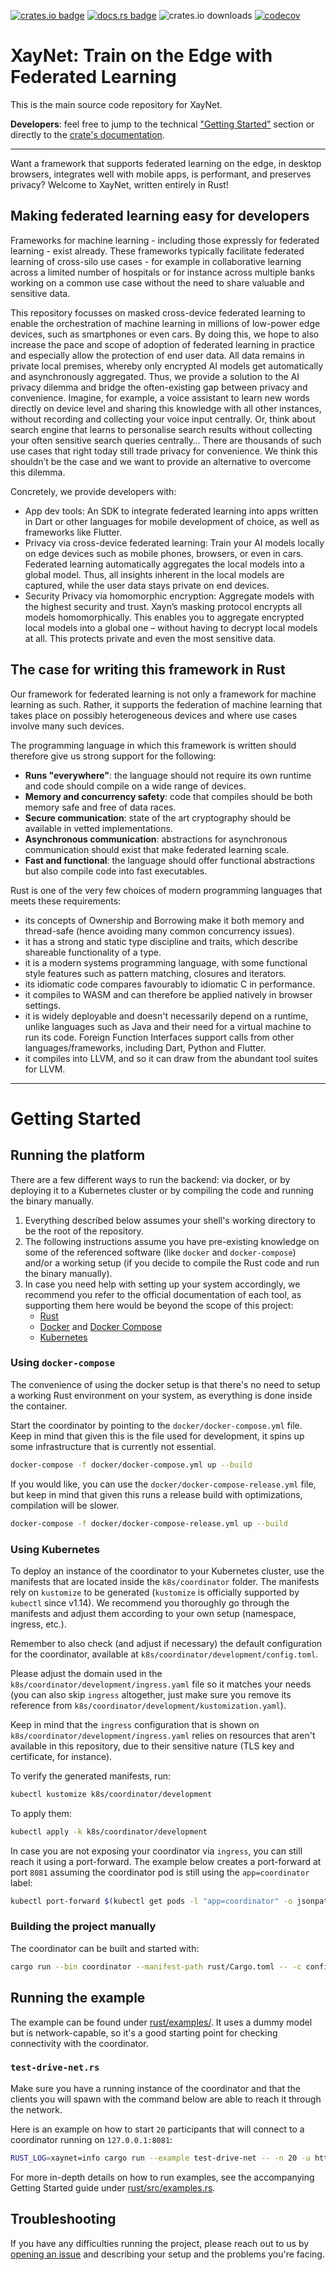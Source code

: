 [![crates.io badge](https://img.shields.io/crates/v/xaynet.svg)](https://crates.io/crates/xaynet) [![docs.rs badge](https://docs.rs/xaynet/badge.svg)](https://docs.rs/xaynet) ![crates.io downloads](https://img.shields.io/crates/d/xaynet.svg) [![codecov](https://codecov.io/gh/xaynetwork/xaynet/branch/master/graph/badge.svg)](https://codecov.io/gh/xaynetwork/xaynet)

# XayNet: Train on the Edge with Federated Learning

This is the main source code repository for XayNet.

**Developers**: feel free to jump to the technical ["Getting Started"](#getting-started) section or directly to the [crate's documentation](https://docs.rs/xaynet/0.9.0/xaynet/).

---

Want a framework that supports federated learning on the edge, in
desktop browsers, integrates well with mobile apps, is performant, and
preserves privacy? Welcome to XayNet, written entirely in Rust!

## Making federated learning easy for developers

Frameworks for machine learning - including those expressly for
federated learning - exist already. These frameworks typically
facilitate federated learning of cross-silo use cases - for example in
collaborative learning across a limited number of hospitals or for
instance across multiple banks working on a common use case without
the need to share valuable and sensitive data.

This repository focusses on masked cross-device federated learning to
enable the orchestration of machine learning in millions of low-power
edge devices, such as smartphones or even cars. By doing this, we hope
to also increase the pace and scope of adoption of federated learning
in practice and especially allow the protection of end user data. All
data remains in private local premises, whereby only encrypted AI
models get automatically and asynchronously aggregated. Thus, we
provide a solution to the AI privacy dilemma and bridge the
often-existing gap between privacy and convenience. Imagine, for
example, a voice assistant to learn new words directly on device level
and sharing this knowledge with all other instances, without recording
and collecting your voice input centrally. Or, think about search
engine that learns to personalise search results without collecting
your often sensitive search queries centrally… There are thousands of
such use cases that right today still trade privacy for
convenience. We think this shouldn’t be the case and we want to
provide an alternative to overcome this dilemma.

Concretely, we provide developers with:

- App dev tools: An SDK to integrate federated learning into apps
  written in Dart or other languages for mobile development of choice,
  as well as frameworks like Flutter.
- Privacy via cross-device federated learning: Train your AI models
  locally on edge devices such as mobile phones, browsers, or even in
  cars. Federated learning automatically aggregates the local models
  into a global model. Thus, all insights inherent in the local models
  are captured, while the user data stays private on end devices.
- Security Privacy via homomorphic encryption: Aggregate models with
  the highest security and trust. Xayn’s masking protocol encrypts all
  models homomorphically. This enables you to aggregate encrypted
  local models into a global one – without having to decrypt local
  models at all. This protects private and even the most sensitive
  data.

## The case for writing this framework in Rust

Our framework for federated learning is not only a framework for
machine learning as such. Rather, it supports the federation of
machine learning that takes place on possibly heterogeneous devices
and where use cases involve many such devices.

The programming language in which this framework is written should
therefore give us strong support for the following:

- **Runs "everywhere"**: the language should not require its own
  runtime and code should compile on a wide range of devices.
- **Memory and concurrency safety**: code that compiles should be both
  memory safe and free of data races.
- **Secure communication**: state of the art cryptography should be
  available in vetted implementations.
- **Asynchronous communication**: abstractions for asynchronous
  communication should exist that make federated learning scale.
- **Fast and functional**: the language should offer functional
  abstractions but also compile code into fast executables.

Rust is one of the very few choices of modern programming languages
that meets these requirements:

- its concepts of Ownership and Borrowing make it both memory and
  thread-safe (hence avoiding many common concurrency issues).
- it has a strong and static type discipline and traits, which
  describe shareable functionality of a type.
- it is a modern systems programming language, with some functional
  style features such as pattern matching, closures and iterators.
- its idiomatic code compares favourably to idiomatic C in performance.
- it compiles to WASM and can therefore be applied natively in browser
  settings.
- it is widely deployable and doesn't necessarily depend on a runtime,
  unlike languages such as Java and their need for a virtual machine
  to run its code. Foreign Function Interfaces support calls from
  other languages/frameworks, including Dart, Python and Flutter.
- it compiles into LLVM, and so it can draw from the abundant tool
  suites for LLVM.

---

# Getting Started

## Running the platform

There are a few different ways to run the backend: via docker, or by deploying it to
a Kubernetes cluster or by compiling the code and running the binary manually.

1. Everything described below assumes your shell's working directory to be the root
of the repository.
2. The following instructions assume you have pre-existing knowledge on some
of the referenced software (like `docker` and `docker-compose`) and/or a working
setup (if you decide to compile the Rust code and run the binary manually).
3. In case you need help with setting up your system accordingly, we recommend you
refer to the official documentation of each tool, as supporting them here would be
beyond the scope of this project:
   * [Rust](https://www.rust-lang.org/tools/install)
   * [Docker](https://docs.docker.com/) and [Docker Compose](https://docs.docker.com/compose/)
   * [Kubernetes](https://kubernetes.io/docs/home/)

### Using `docker-compose`

The convenience of using the docker setup is that there's no need to setup a working Rust
environment on your system, as everything is done inside the container.

Start the coordinator by pointing to the `docker/docker-compose.yml` file. Keep in mind that
given this is the file used for development, it spins up some infrastructure that is currently
not essential.

```bash
docker-compose -f docker/docker-compose.yml up --build
```

If you would like, you can use the `docker/docker-compose-release.yml` file, but keep in mind
that given this runs a release build with optimizations, compilation will be slower.

```bash
docker-compose -f docker/docker-compose-release.yml up --build
```

### Using Kubernetes

To deploy an instance of the coordinator to your Kubernetes cluster, use the manifests that are
located inside the `k8s/coordinator` folder. The manifests rely on `kustomize` to be generated
(`kustomize` is officially supported by `kubectl` since v1.14). We recommend you thoroughly go
through the manifests and adjust them according to your own setup (namespace, ingress, etc.).

Remember to also check (and adjust if necessary) the default configuration for the coordinator, available
at `k8s/coordinator/development/config.toml`.

Please adjust the domain used in the `k8s/coordinator/development/ingress.yaml` file so it matches
your needs (you can also skip `ingress` altogether, just make sure you remove its reference from
`k8s/coordinator/development/kustomization.yaml`).

Keep in mind that the `ingress` configuration that is shown on `k8s/coordinator/development/ingress.yaml`
relies on resources that aren't available in this repository, due to their sensitive nature
(TLS key and certificate, for instance).

To verify the generated manifests, run:

```bash
kubectl kustomize k8s/coordinator/development
```

To apply them:

```bash
kubectl apply -k k8s/coordinator/development
```

In case you are not exposing your coordinator via `ingress`, you can still reach it using a port-forward.
The example below creates a port-forward at port `8081` assuming the coordinator pod is still using the
`app=coordinator` label:

```bash
kubectl port-forward $(kubectl get pods -l "app=coordinator" -o jsonpath="{.items[0].metadata.name}") 8081
```

### Building the project manually

The coordinator can be built and started with:

```bash
cargo run --bin coordinator --manifest-path rust/Cargo.toml -- -c configs/config.toml
```

## Running the example

The example can be found under [rust/examples/](./rust/examples/). It uses a dummy model
but is network-capable, so it's a good starting point for checking connectivity with
the coordinator.

### `test-drive-net.rs`

Make sure you have a running instance of the coordinator and that the clients
you will spawn with the command below are able to reach it through the network.

Here is an example on how to start `20` participants that will connect to a coordinator
running on `127.0.0.1:8081`:

```bash
RUST_LOG=xaynet=info cargo run --example test-drive-net -- -n 20 -u http://127.0.0.1:8081
```

For more in-depth details on how to run examples, see the accompanying Getting
Started guide under [rust/src/examples.rs](./rust/src/examples.rs).

## Troubleshooting

If you have any difficulties running the project, please reach out to us by
[opening an issue](https://github.com/xaynetwork/xaynet/issues/new) and describing your setup
and the problems you're facing.
